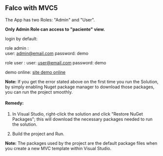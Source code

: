 ## Falco with MVC5 

The App has two Roles: "Admin" and "User".

**Only Admin Role can access to "paciente" view.**

login by default:

role admin :   
    user: admin@email.com
    password: demo
    
role user : 
    user: user@email.com
    password: demo
    

demo online: [site demo online](http://clinicafalco.azurewebsites.net)



**Note:** If you get the error stated above on the first time you run the Solution, by simply enabling Nuget package manager to download those packages, you can run the project smoothly. 

#### Remedy:

1. In Visual Studio, right-click the solution and click "Restore NuGet Packages"; this will download the necessary packages needed to run the solution.

2. Build the project and Run.


**Note:** The packages used by the project are the default package files when you create a new MVC template within Visual Studio.
